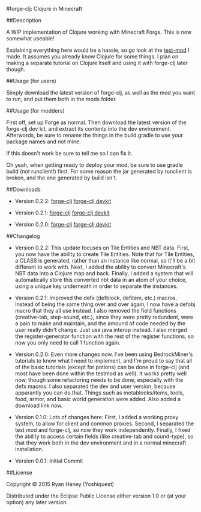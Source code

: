 #forge-clj: Clojure in Minecraft

##Description

A WIP implementation of Clojure working with Minecraft Forge. This is now somewhat useable!

Explaining everything here would be a hassle, so go look at the [test-mod](https://github.com/yoshiquest/test-mod "test-mod") I made. It assumes you already know Clojure for some things. I plan on making a separate tutorial on Clojure itself and using it with forge-clj later though.

##Usage (for users)

Simply download the latest version of forge-clj, as well as the mod you want to run, and put them both in the mods folder.

##Usage (for modders)

First off, set up Forge as normal. Then download the latest version of the forge-clj dev kit, and extract its contents into the dev environment. Afterwords, be sure to rename the things in the build.gradle to use your package names and not mine.

If this doesn't work be sure to tell me so I can fix it.

Oh yeah, when getting ready to deploy your mod, be sure to use gradle build (not runclient!) first. For some reason the jar generated by runclient is broken, and the one generated by build isn't.

##Downloads

- Version 0.2.2: [forge-clj](http://bit.ly/1NCq8vM "forge-clj Version 0.2.2") [forge-clj devkit](http://bit.ly/1jsIHFC "forge-clj devkit Version 0.2.2")

- Version 0.2.1: [forge-clj](http://bit.ly/1WOmksN "forge-clj Version 0.2.1") [forge-clj devkit](http://bit.ly/1LmEj1n "forge-clj devkit Version 0.2.1")

- Version 0.2.0: [forge-clj](http://bit.ly/1FTJ5HO "forge-clj Version 0.2.0") [forge-clj devkit](http://bit.ly/1jOENra "forge-clj devkit Version 0.2.0")

##Changelog

- Version 0.2.2: This update focuses on Tile Entities and NBT data. First, you now have the ability to create Tile Entities. Note that for Tile Entities, a CLASS is generated, rather than an instance like normal, so it'll be a bit different to work with. Next, I added the ability to convert Minecraft's NBT data into a Clojure map and back. Finally, I added a system that will automatically store this converted nbt data in an atom of your choice, using a unique key underneath in order to separate the instances.

- Version 0.2.1: Improved the defx (defblock, defitem, etc.) macros. Instead of being the same thing over and over again, I now have a defobj macro that they all use instead. I also removed the field functions (creative-tab, step-sound, etc.), since they were pretty redundent, were a pain to make and maintain, and the amound of code needed by the user really didn't change. Just use java interop instead. I also merged the register-generator function with the rest of the register functions, so now you only need to call 1 function again.

- Version 0.2.0: Even more changes now. I've been using BedrockMiner's tutorials to know what I need to implement, and I'm proud to say that all of the basic tutorials (except for potions) can be done in forge-clj (and most have been done within the testmod as well). It works pretty well now, though some refactoring needs to be done, especially with the defx macros. I also separated the dev and user version, because apparantly you can do that. Things such as metablocks/items, tools, food, armor, and basic world generation were added. Also added a download link now.

- Version 0.1.0: Lots of changes here: First, I added a working proxy system, to allow for client and common proxies. Second, I separated the test mod and forge-clj, so now they work independently. Finally, I fixed the ability to access certain fields (like creative-tab and sound-type), so that they work both in the dev environment and in a normal minecraft installation.

- Version 0.0.1: Initial Commit

##License

Copyright © 2015 Ryan Haney (Yoshiquest)

Distributed under the Eclipse Public License either version 1.0 or (at
your option) any later version.

